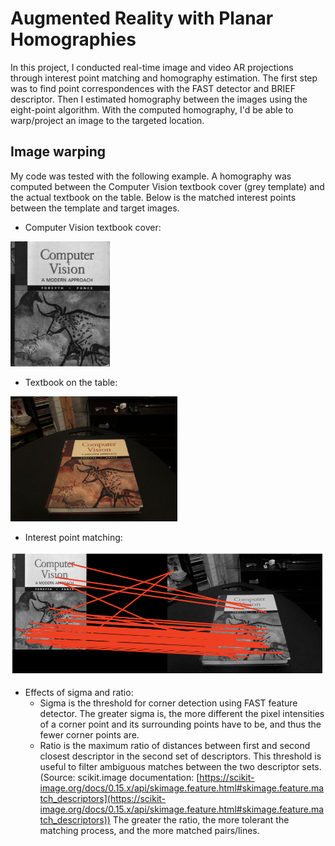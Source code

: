 # Augmented Reality with Planar Homographies
In this project, I conducted real-time image and video AR projections through interest point matching and homography estimation. The first step was to find point correspondences with the FAST detector and BRIEF descriptor. Then I estimated homography between the images using the eight-point algorithm. With the computed homography, I'd be able to warp/project an image to the targeted location. 

## Image warping
My code was tested with the following example. A homography was computed between the Computer Vision textbook cover (grey template) and the actual textbook on the table. Below is the matched interest points between the template and target images.

- Computer Vision textbook cover:  
<img src="https://github.com/HonglingLei/Augmented-Reality-with-Planar-Homographies/blob/main/data/cv_cover.jpg" height="200" />

- Textbook on the table:  
<img src="https://github.com/HonglingLei/Augmented-Reality-with-Planar-Homographies/blob/main/data/cv_desk.png" height="200" /> 

- Interest point matching:  
<img src="https://github.com/HonglingLei/Augmented-Reality-with-Planar-Homographies/blob/main/data/matched_points.png" height="200" />

- Effects of sigma and ratio:
    - Sigma is the threshold for corner detection using FAST feature detector. The greater sigma is, the more different the pixel intensities of a corner point and its surrounding points have to be, and thus the fewer corner points are.
    - Ratio is the maximum ratio of distances between first and second closest descriptor in the second set of descriptors. This threshold is useful to filter ambiguous matches between the two descriptor sets. (Source: scikit.image documentation: [https://scikit-image.org/docs/0.15.x/api/skimage.feature.html#skimage.feature.match_descriptors](https://scikit-image.org/docs/0.15.x/api/skimage.feature.html#skimage.feature.match_descriptors)) The greater the ratio, the more tolerant the matching process, and the more matched pairs/lines.
